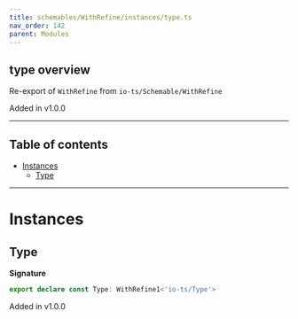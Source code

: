 ```yaml
---
title: schemables/WithRefine/instances/type.ts
nav_order: 142
parent: Modules
---
```


## type overview

Re-export of `WithRefine` from `io-ts/Schemable/WithRefine`

Added in v1.0.0

---

<h2 class="text-delta">Table of contents</h2>

- [Instances](#instances)
  - [Type](#type)

---

# Instances

## Type

**Signature**

```ts
export declare const Type: WithRefine1<'io-ts/Type'>
```

Added in v1.0.0
